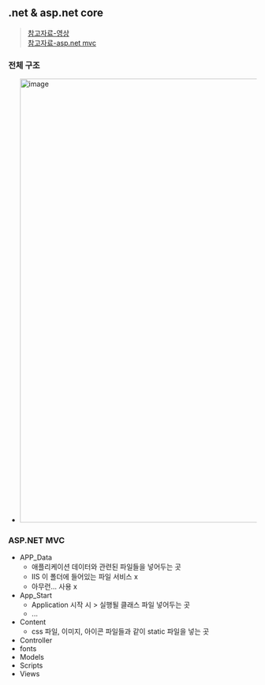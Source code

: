 ## .net & asp.net core
> [참고자료-영상](https://www.youtube.com/watch?v=K6VCOFiVhmQ&t=885s) <br/>
> [참고자료-asp.net mvc](https://blog.naver.com/hobin1019/221770954120)

### 전체 구조 
- <img width="900" alt="image" src="https://github.com/hyunolike/info-docs/assets/61215550/01c4caff-4d25-49c3-a72e-d930272210f2">

### ASP.NET MVC
- APP_Data
  - 애플리케이션 데이터와 관련된 파일들을 넣어두는 곳
  - IIS 이 폴더에 들어있는 파일 서비스 x
  - 아무런... 사용 x
- App_Start
  - Application 시작 시 > 실행될 클래스 파일 넣어두는 곳
  - ...
- Content
  - css 파일, 이미지, 아이콘 파일들과 같이 static 파일을 넣는 곳
- Controller
- fonts
- Models
- Scripts
- Views    
